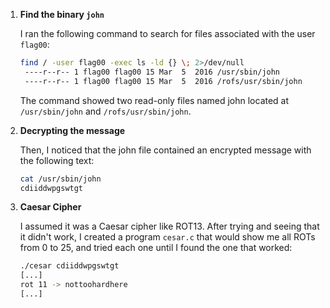 1. **Find the binary `john`**

   I ran the following command to search for files associated with the user `flag00`:

   ```bash
   find / -user flag00 -exec ls -ld {} \; 2>/dev/null
    ----r--r-- 1 flag00 flag00 15 Mar  5  2016 /usr/sbin/john
    ----r--r-- 1 flag00 flag00 15 Mar  5  2016 /rofs/usr/sbin/john
    ```
    The command showed two read-only files named john located at `/usr/sbin/john` and `/rofs/usr/sbin/john`.

2. **Decrypting the message**

    Then, I noticed that the john file contained an encrypted message with the following text:

    ```bash
    cat /usr/sbin/john
    cdiiddwpgswtgt
    ```

3. **Caesar Cipher**

    I assumed it was a Caesar cipher like ROT13. After trying and seeing that it didn't work, I created a program `cesar.c` that would show me all ROTs from 0 to 25, and tried each one until I found the one that worked:
    ```bash
    ./cesar cdiiddwpgswtgt
    [...]
    rot 11 -> nottoohardhere
    [...]
    ```